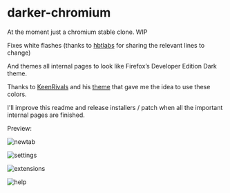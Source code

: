 # darker-chromium

At the moment just a chromium stable clone. WIP

Fixes white flashes (thanks to [hbtlabs](https://github.com/hbtlabs/chromium-white-flash-fix) for sharing the relevant lines to change)

And themes all internal pages to look like Firefox’s Developer Edition Dark theme.

Thanks to [KeenRivals](https://github.com/KeenRivals) and his [theme](https://github.com/KeenRivals/chrome-developer-edition-dark) that gave me the idea to use these colors.

I'll improve this readme and release installers / patch when all the important internal pages are finished.


Preview: 

![newtab](https://cloud.githubusercontent.com/assets/7434335/21759144/cbd90846-d620-11e6-8557-37e4c2078e10.png)

![settings](https://cloud.githubusercontent.com/assets/7434335/21759153/d827f238-d620-11e6-96d3-baf65e068fff.png)

![extensions](https://cloud.githubusercontent.com/assets/7434335/21759156/df58a1e2-d620-11e6-91eb-9496f38bf3d5.png)

![help](https://cloud.githubusercontent.com/assets/7434335/21759159/e39cf67c-d620-11e6-84e7-97fd067b4a4a.png)
